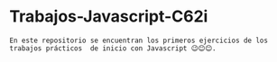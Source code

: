 # Trabajos-Javascript-C62i
`En este repositorio se encuentran los primeros ejercicios de los trabajos prácticos  de inicio con Javascript 😉😊😊.`
